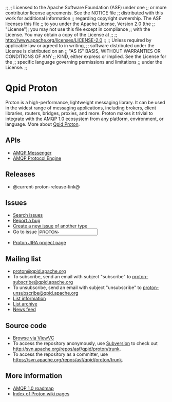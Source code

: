 ;;
;; Licensed to the Apache Software Foundation (ASF) under one
;; or more contributor license agreements.  See the NOTICE file
;; distributed with this work for additional information
;; regarding copyright ownership.  The ASF licenses this file
;; to you under the Apache License, Version 2.0 (the
;; "License"); you may not use this file except in compliance
;; with the License.  You may obtain a copy of the License at
;; 
;;   http://www.apache.org/licenses/LICENSE-2.0
;; 
;; Unless required by applicable law or agreed to in writing,
;; software distributed under the License is distributed on an
;; "AS IS" BASIS, WITHOUT WARRANTIES OR CONDITIONS OF ANY
;; KIND, either express or implied.  See the License for the
;; specific language governing permissions and limitations
;; under the License.
;;

# Qpid Proton

Proton is a high-performance, lightweight messaging library. It can be
used in the widest range of messaging applications, including brokers,
client libraries, routers, bridges, proxies, and more. Proton makes it
trivial to integrate with the AMQP 1.0 ecosystem from any platform,
environment, or language. More about [Qpid
Proton](@site-url@/proton/overview.html).

## APIs

 - [AMQP Messenger](@site-url@/components/messenger/index.html)
 - [AMQP Protocol Engine](@site-url@/components/protocol-engine/index.html)

## Releases

 - @current-proton-release-link@

## Issues

 - [Search issues](@site-url@/issues.html#search-issues)
 - [Report a bug](https://issues.apache.org/jira/secure/CreateIssue.jspa?pid=12313720&issuetype=1&priority=3)
 - [Create a new issue](https://issues.apache.org/jira/secure/CreateIssue.jspa?pid=12313720) of another type
 - <form id="jira-goto-form" action="?" method="get">Go to issue <input name="jira" value="PROTON-"/></form>
 - [Proton JIRA project page](https://issues.apache.org/jira/browse/PROTON)

## Mailing list

 - <proton@qpid.apache.org>
 - To subscribe, send an email with subject "subscribe" to
   <proton-subscribe@qpid.apache.org>
 - To unsubscribe, send an email with subject "unsubscribe" to
   <proton-unsubscribe@qpid.apache.org>
 - [List information](http://mail-archives.apache.org/mod_mbox/qpid-proton/)
 - [List archive](http://qpid.2158936.n2.nabble.com/Apache-Qpid-Proton-f7580687.html)
 - [News feed](http://mail-archives.apache.org/mod_mbox/qpid-proton/?format=atom)

## Source code

 - [Browse via ViewVC](http://svn.apache.org/viewvc/qpid/proton/trunk)
 - To access the repository anonymously, use
   [Subversion](http://subversion.apache.org/) to check out
   <http://svn.apache.org/repos/asf/qpid/proton/trunk>.
 - To access the repository as a committer, use
   <https://svn.apache.org/repos/asf/qpid/proton/trunk>.

## More information

 - [AMQP 1.0 roadmap](https://cwiki.apache.org/qpid/amqp-10-roadmap.html)
 - [Index of Proton wiki pages](https://cwiki.apache.org/confluence/display/qpid/Proton)
